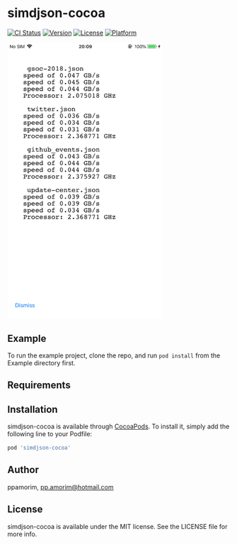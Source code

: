 # simdjson-cocoa

[![CI Status](https://img.shields.io/travis/ppamorim/simdjson-cocoa.svg?style=flat)](https://travis-ci.org/ppamorim/simdjson-cocoa)
[![Version](https://img.shields.io/cocoapods/v/simdjson-cocoa.svg?style=flat)](https://cocoapods.org/pods/simdjson-cocoa)
[![License](https://img.shields.io/cocoapods/l/simdjson-cocoa.svg?style=flat)](https://cocoapods.org/pods/simdjson-cocoa)
[![Platform](https://img.shields.io/cocoapods/p/simdjson-cocoa.svg?style=flat)](https://cocoapods.org/pods/simdjson-cocoa)

<img src="./art/benchmark_iphone8.jpg" width="350"/>

## Example

To run the example project, clone the repo, and run `pod install` from the Example directory first.

## Requirements

## Installation

simdjson-cocoa is available through [CocoaPods](https://cocoapods.org). To install
it, simply add the following line to your Podfile:

```ruby
pod 'simdjson-cocoa'
```

## Author

ppamorim, pp.amorim@hotmail.com

## License

simdjson-cocoa is available under the MIT license. See the LICENSE file for more info.
